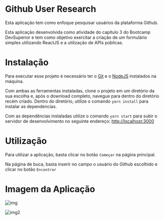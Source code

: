 # Github User Research

Esta aplicação tem como enfoque pesquisar usuários da plataforma Github.

Esta aplicação desenvolvida como atividade do capítulo 3 do Bootcamp DevSuperior e tem como objetivo exercitar a criação de um formulário simples utilizando ReactJS e a utilização de APIs públicas.

# Instalação

Para executar esse projeto é necessário ter o [Git](https://git-scm.com/) e o [NodeJS](https://nodejs.org/en/) instalados na máquina.

Com ambas as ferramentas instaladas, clone o projeto em um diretório da sua escolha e, após o download completo, navegue para dentro do diretório recém criado.
Dentro do diretório, utilize o comando `yarn install` para instalar as dependencias. 

Com as dependências instaladas utilize o comando `yarn start` para subir o servidor de desenvolvimento no seguinte endereço: [http://localhost:3000](http://localhost:3000)

# Utilização
Para utilizar a aplicação, basta clicar no botão `Começar` na página principal.

Na página de buca, basta inserir no campo o usuário do Github escolhido e clicar no botão `Encontrar`

# Imagem da Aplicação

![img](https://user-images.githubusercontent.com/8821413/116828972-668eec80-ab78-11eb-9507-9065d685beaf.png)

![img2](https://user-images.githubusercontent.com/8821413/116828973-68f14680-ab78-11eb-83ff-bba265c3e8f7.png)

